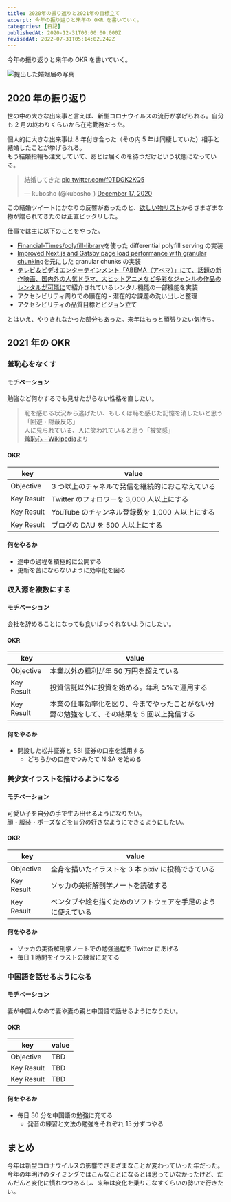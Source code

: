 ```yaml
---
title: 2020年の振り返りと2021年の目標立て
excerpt: 今年の振り返りと来年の OKR を書いていく。
categories: [日記]
publishedAt: 2020-12-31T00:00:00.000Z
revisedAt: 2022-07-31T05:14:02.242Z
---
```


今年の振り返りと来年の OKR を書いていく。

![提出した婚姻届の写真](https://blog-assets.kubosho.com/marriage.jpg)

## 2020 年の振り返り

世の中の大きな出来事と言えば、新型コロナウイルスの流行が挙げられる。自分も 2 月の終わりくらいから在宅勤務だった。

個人的に大きな出来事は 8 年付き合った（その内 5 年は同棲していた）相手と結婚したことが挙げられる。\
もう結婚指輪も注文していて、あとは届くのを待つだけという状態になっている。

<blockquote class="twitter-tweet"><p lang="ja" dir="ltr">結婚してきた <a href="https://t.co/f0TDGK2KQ5">pic.twitter.com/f0TDGK2KQ5</a></p>&mdash; kubosho (@kubosho_) <a href="https://twitter.com/kubosho_/status/1339464307810074624?ref_src=twsrc%5Etfw">December 17, 2020</a></blockquote>

この結婚ツイートにかなりの反響があったのと、[欲しい物リスト](https://www.amazon.jp/hz/wishlist/ls/2GJ4WDKLYFOPU?ref\_=wl_share)からさまざまな物が贈られてきたのは正直ビックリした。

仕事では主に以下のことをやった。

*   [Financial-Times/polyfill-library](https://github.com/Financial-Times/polyfill-library)を使った differential polyfill serving の実装
*   [Improved Next.js and Gatsby page load performance with granular chunking](https://web.dev/granular-chunking-nextjs/)を元にした granular chunks の実装
*   [テレビ＆ビデオエンターテインメント「ABEMA（アベマ）」にて、話題の新作映画、国内外の人気ドラマ、大ヒットアニメなど多彩なジャンルの作品のレンタルが可能に](https://www.cyberagent.co.jp/news/detail/id=25533)で紹介されているレンタル機能の一部機能を実装
*   アクセシビリティ周りでの顕在的・潜在的な課題の洗い出しと整理
*   アクセシビリティの品質目標とビジョン立て

とはいえ、やりきれなかった部分もあった。来年はもっと頑張りたい気持ち。

## 2021 年の OKR

### 羞恥心をなくす

#### モチベーション

勉強など何かするでも見せたがらない性格を直したい。

> 恥を感じる状況から逃げたい、もしくは恥を感じた記憶を消したいと思う「回避・隠蔽反応」\
> 人に見られている、人に笑われていると思う「被笑感」\
> [羞恥心 - Wikipedia](https://ja.wikipedia.org/wiki/%E7%BE%9E%E6%81%A5%E5%BF%83)より

#### OKR

| key        | value                           |
| ---------- | ------------------------------- |
| Objective  | 3 つ以上のチャネルで発信を継続的におこなえている       |
| Key Result | Twitter のフォロワーを 3,000 人以上にする    |
| Key Result | YouTube のチャンネル登録数を 1,000 人以上にする |
| Key Result | ブログの DAU を 500 人以上にする           |

#### 何をやるか

*   途中の過程を積極的に公開する
*   更新を苦にならないように効率化を図る

### 収入源を複数にする

#### モチベーション

会社を辞めることになっても食いぱっぐれないようにしたい。

#### OKR

| key        | value                                           |
| ---------- | ----------------------------------------------- |
| Objective  | 本業以外の粗利が年 50 万円を超えている                           |
| Key Result | 投資信託以外に投資を始める。年利 5%で運用する                        |
| Key Result | 本業の仕事効率化を図り、今までやったことがない分野の勉強をして、その結果を 5 回以上発信する |

#### 何をやるか

*   開設した松井証券と SBI 証券の口座を活用する
    *   どちらかの口座でつみたて NISA を始める

### 美少女イラストを描けるようになる

#### モチベーション

可愛い子を自分の手で生み出せるようになりたい。\
顔・服装・ポーズなどを自分の好きなようにできるようにしたい。

#### OKR

| key        | value                          |
| ---------- | ------------------------------ |
| Objective  | 全身を描いたイラストを 3 本 pixiv に投稿できている |
| Key Result | ソッカの美術解剖学ノートを読破する              |
| Key Result | ペンタブや絵を描くためのソフトウェアを手足のように使えている |

#### 何をやるか

*   ソッカの美術解剖学ノートでの勉強過程を Twitter にあげる
*   毎日 1 時間をイラストの練習に充てる

### 中国語を話せるようになる

#### モチベーション

妻が中国人なので妻や妻の親と中国語で話せるようになりたい。

#### OKR

| key        | value |
| ---------- | ----- |
| Objective  | TBD   |
| Key Result | TBD   |
| Key Result | TBD   |

#### 何をやるか

*   毎日 30 分を中国語の勉強に充てる
    *   発音の練習と文法の勉強をそれぞれ 15 分ずつやる

## まとめ

今年は新型コロナウイルスの影響でさまざまなことが変わっていった年だった。\
今年の年明けのタイミングではこんなことになるとは思っていなかったけど、だんだんと変化に慣れつつあるし、来年は変化を乗りこなすくらいの勢いで行きたい。
